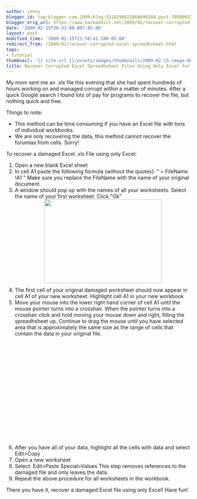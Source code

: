 ```yaml
---
author: jenny
blogger_id: tag:blogger.com,1999:blog-5518298822864690168.post-7050003286329585500
blogger_orig_url: https://www.hackaddict.net/2009/02/recover-corrupted-excel-spreadhsheet.html
date: '2009-02-15T20:33:00.007-05:00'
layout: post
modified_time: '2009-02-15T21:58:41.180-05:00'
redirect_from: /2009/02/recover-corrupted-excel-spreadhsheet.html
tags:
- tutorial
thumbnail: '{{ site.url }}/assets/images/thumbnails/2009-02-15-image-0000.png'
title: Recover Corrupted Excel Spreadhsheet Files Using Only Excel for Free
---
```


My mom sent me an .xls file this evening that she had spent hundreds of hours working on and managed corrupt within a matter of minutes.  After a quick Google search I found lots of pay for programs to recover the file, but nothing quick and free.



 Things to note:

  

<ul> 
<li>This method can be time consuming if you have an Excel file with tons of individual workbooks. </li>
 
<li>We are only recovering the data, this method cannot recover the forumlas from cells.  Sorry! </li>
</ul> To recover a damaged Excel .xls File using only Excel: 

<ol> 
<li>Open a new blank Excel sheet </li>
 
<li>In cell A1 paste the following formula (without the quotes): " =  FileName  !A1 "  Make sure you replace the  FileName  with the name of your original document. </li>
 
<li>A window should pop up with the names of all your worksheets. Select the name of your first worksheet.  Click "Ok"<img alt="" border="0" id="BLOGGER_PHOTO_ID_5303204845101251794" src="{{ site.url }}/assets/images/posts/2009-02-15-image-0000.png" style="margin: 0px auto 10px; display: block; text-align: center;  width: 320px; height: 229px;"/> </li>
 
<li>The first cell of your original damaged worksheet should now appear in cell A1 of your new worksheet. Highlight cell A1 in your new workbook </li>
 
<li>Move your mouse into the lower right hand corner of cell A1 until the mouse pointer turns into a crosshair.  When the pointer turns into a crosshair click and hold moving your mouse down and right, filling the spreadhsheet up.   Continue to drag the mouse until you have selected area that is approximately the same size as the range of cells that contain the data in your original file.

<object class="BLOG_video_class" contentid="d1a357473f65698d" height="266" id="BLOG_video-d1a357473f65698d" width="320"></object> </li>
 
<li>After you have all of your data, highlight all the cells with data and select Edit&gt;Copy </li>
 
<li>Open a new worksheet </li>
 
<li>Select: Edit&gt;Paste Special&gt;Values  This step removes references to the damaged file and only leaves the data. </li>
 
<li>Repeat the above procedure for all worksheets in the workbook. </li>
</ol>There you have it, recover a damaged Excel file using only Excel!  Have fun!